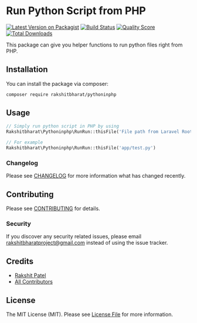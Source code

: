 # Run Python Script from PHP

[![Latest Version on Packagist](https://img.shields.io/packagist/v/rakshitbharat/pythoninphp.svg?style=flat-square)](https://packagist.org/packages/rakshitbharat/pythoninphp)
[![Build Status](https://img.shields.io/travis/rakshitbharat/pythoninphp/master.svg?style=flat-square)](https://travis-ci.org/rakshitbharat/pythoninphp)
[![Quality Score](https://img.shields.io/scrutinizer/g/rakshitbharat/pythoninphp.svg?style=flat-square)](https://scrutinizer-ci.com/g/rakshitbharat/pythoninphp)
[![Total Downloads](https://img.shields.io/packagist/dt/rakshitbharat/pythoninphp.svg?style=flat-square)](https://packagist.org/packages/rakshitbharat/pythoninphp)

This package can give you helper functions to run python files right from PHP.

## Installation

You can install the package via composer:

```bash
composer require rakshitbharat/pythoninphp
```

## Usage

``` php
// Simply run python script in PHP by using 
Rakshitbharat\Pythoninphp\RunRun::thisFile('File path from Laravel Root')

// For example
Rakshitbharat\Pythoninphp\RunRun::thisFile('app/test.py')
```

### Changelog

Please see [CHANGELOG](CHANGELOG.md) for more information what has changed recently.

## Contributing

Please see [CONTRIBUTING](CONTRIBUTING.md) for details.

### Security

If you discover any security related issues, please email rakshitbharatproject@gmail.com instead of using the issue tracker.

## Credits

- [Rakshit Patel](https://github.com/rakshitbharat)
- [All Contributors](../../contributors)

## License

The MIT License (MIT). Please see [License File](LICENSE.md) for more information.
